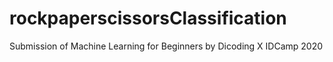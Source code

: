# rockpaperscissorsClassification
Submission of Machine Learning for Beginners by Dicoding X IDCamp 2020
